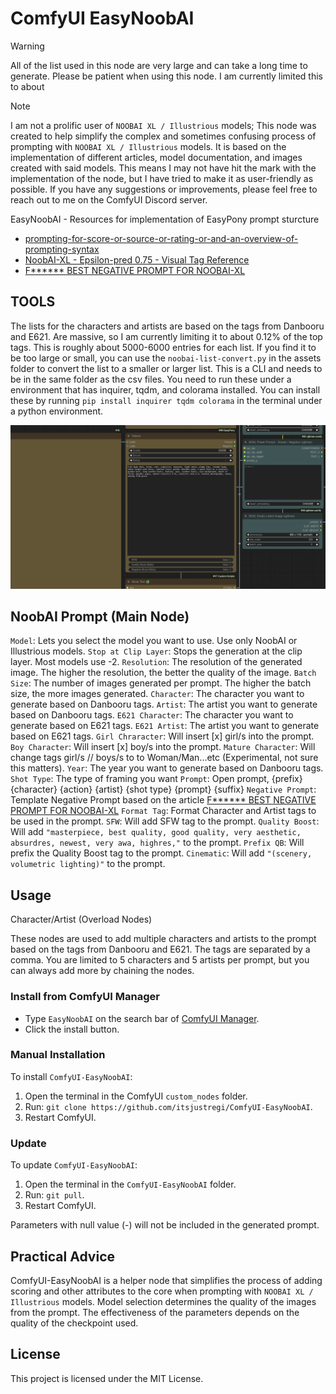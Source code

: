 # ComfyUI EasyNoobAI

> [!WARNING]
> All of the list used in this node are very large and can take a long time to generate. Please be patient when using this node. I am currently limited this to about 


> [!NOTE]
> I am not a prolific user of `NOOBAI XL / Illustrious` models; This node was created to help simplify the complex and sometimes confusing process of prompting with `NOOBAI XL / Illustrious` models.
> It is based on the implementation of different articles, model documentation, and images created with said models. This means I may not have hit the mark with the implementation of the node, 
> but I have tried to make it as user-friendly as possible. If you have any suggestions or improvements, please feel free to reach out to me on the ComfyUI Discord server.


EasyNoobAI - Resources for implementation of EasyPony prompt sturcture
- [prompting-for-score-or-source-or-rating-or-and-an-overview-of-prompting-syntax](https://civitai.com/articles/8962)
- [NoobAI-XL - Epsilon-pred 0.75 - Visual Tag Reference](https://civitai.com/articles/8510/noobai-xl-epsilon-pred-075-visual-tag-reference)
- [F****** BEST NEGATIVE PROMPT FOR NOOBAI-XL](https://civitai.com/articles/9695/f-best-negative-prompt-for-noobai-xl)

## TOOLS
The lists for the characters and artists are based on the tags from Danbooru and E621. Are massive, so I am currently limiting it to about 0.12% of the top tags. This is roughly about 5000-6000 entries for each list. If you find it to be too large or small, you can use the `noobai-list-convert.py` in the assets folder to convert the list to a smaller or larger list. This is a CLI and needs to be in the same folder as the csv files.
You need to run these under a environment that has inquirer, tqdm, and colorama installed. You can install these by running `pip install inquirer tqdm colorama` in the terminal under a python environment.




![node](node.png)

## NoobAI Prompt (Main Node)
`Model`: Lets you select the model you want to use. Use only NoobAI or Illustrious models.
`Stop at Clip Layer`: Stops the generation at the clip layer. Most models use -2.
`Resolution`: The resolution of the generated image. The higher the resolution, the better the quality of the image.
`Batch Size`: The number of images generated per prompt. The higher the batch size, the more images generated.
`Character`: The character you want to generate based on Danbooru tags.
`Artist`: The artist you want to generate based on Danbooru tags.
`E621 Character`: The character you want to generate based on E621 tags.
`E621 Artist`: The artist you want to generate based on E621 tags.
`Girl Chraracter`: Will insert [x] girl/s into the prompt.
`Boy Character`: Will insert [x] boy/s into the prompt.
`Mature Character`: Will change tags girl/s // boys/s to to Woman/Man...etc (Experimental, not sure this matters).
`Year`: The year you want to generate based on Danbooru tags.
`Shot Type`: The type of framing you want
`Prompt`: Open prompt, {prefix} {character} {action} {artist} {shot type} {prompt} {suffix}
`Negative Prompt`: Template Negative Prompt based on the article [F****** BEST NEGATIVE PROMPT FOR NOOBAI-XL](https://civitai.com/articles/9695/f-best-negative-prompt-for-noobai-xl)
`Format Tag`: Format Character and Artist tags to be used in the prompt.
`SFW`: Will add SFW tag to the prompt.
`Quality Boost`: Will add `"masterpiece, best quality, good quality, very aesthetic, absurdres, newest, very awa, highres,"` to the prompt.
`Prefix QB`: Will prefix the Quality Boost tag to the prompt.
`Cinematic`: Will add `"(scenery, volumetric lighting)"` to the prompt.
## Usage

Character/Artist (Overload Nodes)

These nodes are used to add multiple characters and artists to the prompt based on the tags from Danbooru and E621. The tags are separated by a comma.
You are limited to 5 characters and 5 artists per prompt, but you can always add more by chaining the nodes.


### Install from ComfyUI Manager

- Type `EasyNoobAI` on the search bar of [ComfyUI Manager](https://github.com/ltdrdata/ComfyUI-Manager).
- Click the install button.

### Manual Installation

To install `ComfyUI-EasyNoobAI`:

1. Open the terminal in the ComfyUI `custom_nodes` folder.
2. Run: `git clone https://github.com/itsjustregi/ComfyUI-EasyNoobAI`.
3. Restart ComfyUI.

### Update

To update `ComfyUI-EasyNoobAI`:

1. Open the terminal in the `ComfyUI-EasyNoobAI` folder.
2. Run: `git pull`.
3. Restart ComfyUI.

Parameters with null value (-) will not be included in the generated prompt.

## Practical Advice

ComfyUI-EasyNoobAI is a helper node that simplifies the process of adding scoring and other attributes to the core when prompting with `NOOBAI XL / Illustrious` models.
Model selection determines the quality of the images from the prompt. The effectiveness of the parameters depends on the quality of the checkpoint used.

## License

This project is licensed under the MIT License.
